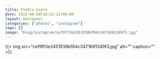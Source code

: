```yaml
---
title: Paddle board
date: 2015-06-08T16:41:11+00:00
layout: photopost
categories: ["photos", "instagram"]
tags: []
image: "blog/instagram/cef9ff3e2451938bf64c3471691249f3.jpg"
---
```


{{< img src="cef9ff3e2451938bf64c3471691249f3.jpg" alt="" caption="" >}}



